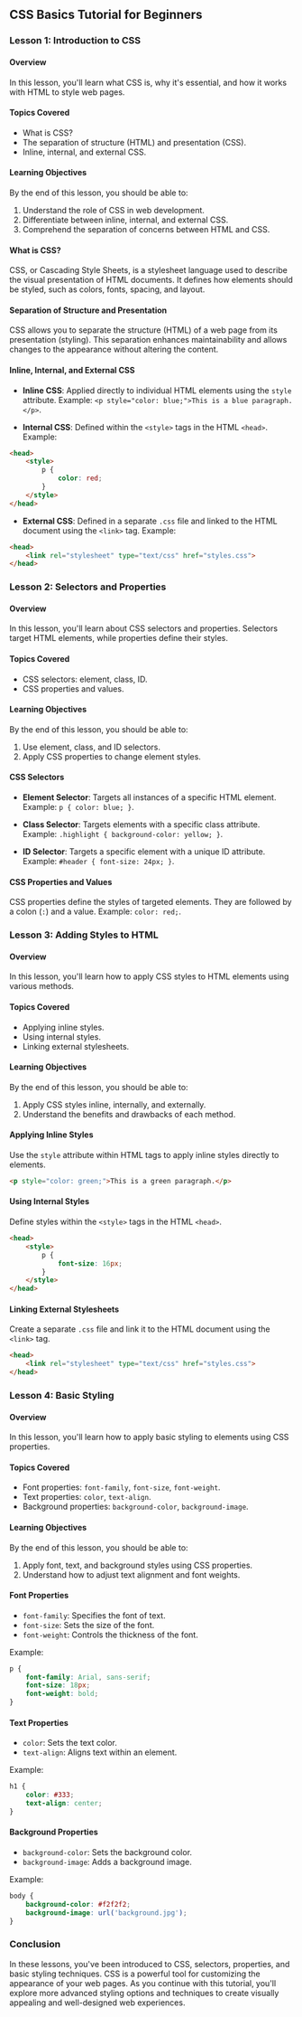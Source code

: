 ## CSS Basics Tutorial for Beginners

### Lesson 1: Introduction to CSS

#### Overview

In this lesson, you'll learn what CSS is, why it's essential, and how it works with HTML to style web pages.

#### Topics Covered

- What is CSS?
- The separation of structure (HTML) and presentation (CSS).
- Inline, internal, and external CSS.

#### Learning Objectives

By the end of this lesson, you should be able to:

1. Understand the role of CSS in web development.
2. Differentiate between inline, internal, and external CSS.
3. Comprehend the separation of concerns between HTML and CSS.

#### What is CSS?

CSS, or Cascading Style Sheets, is a stylesheet language used to describe the visual presentation of HTML documents. It defines how elements should be styled, such as colors, fonts, spacing, and layout.

#### Separation of Structure and Presentation

CSS allows you to separate the structure (HTML) of a web page from its presentation (styling). This separation enhances maintainability and allows changes to the appearance without altering the content.

#### Inline, Internal, and External CSS

- **Inline CSS**: Applied directly to individual HTML elements using the `style` attribute. Example: `<p style="color: blue;">This is a blue paragraph.</p>`.

- **Internal CSS**: Defined within the `<style>` tags in the HTML `<head>`. Example:

```html
<head>
    <style>
        p {
            color: red;
        }
    </style>
</head>
```

- **External CSS**: Defined in a separate `.css` file and linked to the HTML document using the `<link>` tag. Example:

```html
<head>
    <link rel="stylesheet" type="text/css" href="styles.css">
</head>
```

### Lesson 2: Selectors and Properties

#### Overview

In this lesson, you'll learn about CSS selectors and properties. Selectors target HTML elements, while properties define their styles.

#### Topics Covered

- CSS selectors: element, class, ID.
- CSS properties and values.

#### Learning Objectives

By the end of this lesson, you should be able to:

1. Use element, class, and ID selectors.
2. Apply CSS properties to change element styles.

#### CSS Selectors

- **Element Selector**: Targets all instances of a specific HTML element. Example: `p { color: blue; }`.

- **Class Selector**: Targets elements with a specific class attribute. Example: `.highlight { background-color: yellow; }`.

- **ID Selector**: Targets a specific element with a unique ID attribute. Example: `#header { font-size: 24px; }`.

#### CSS Properties and Values

CSS properties define the styles of targeted elements. They are followed by a colon (`:`) and a value. Example: `color: red;`.

### Lesson 3: Adding Styles to HTML

#### Overview

In this lesson, you'll learn how to apply CSS styles to HTML elements using various methods.

#### Topics Covered

- Applying inline styles.
- Using internal styles.
- Linking external stylesheets.

#### Learning Objectives

By the end of this lesson, you should be able to:

1. Apply CSS styles inline, internally, and externally.
2. Understand the benefits and drawbacks of each method.

#### Applying Inline Styles

Use the `style` attribute within HTML tags to apply inline styles directly to elements.

```html
<p style="color: green;">This is a green paragraph.</p>
```

#### Using Internal Styles

Define styles within the `<style>` tags in the HTML `<head>`.

```html
<head>
    <style>
        p {
            font-size: 16px;
        }
    </style>
</head>
```

#### Linking External Stylesheets

Create a separate `.css` file and link it to the HTML document using the `<link>` tag.

```html
<head>
    <link rel="stylesheet" type="text/css" href="styles.css">
</head>
```

### Lesson 4: Basic Styling

#### Overview

In this lesson, you'll learn how to apply basic styling to elements using CSS properties.

#### Topics Covered

- Font properties: `font-family`, `font-size`, `font-weight`.
- Text properties: `color`, `text-align`.
- Background properties: `background-color`, `background-image`.

#### Learning Objectives

By the end of this lesson, you should be able to:

1. Apply font, text, and background styles using CSS properties.
2. Understand how to adjust text alignment and font weights.

#### Font Properties

- `font-family`: Specifies the font of text.
- `font-size`: Sets the size of the font.
- `font-weight`: Controls the thickness of the font.

Example:

```css
p {
    font-family: Arial, sans-serif;
    font-size: 18px;
    font-weight: bold;
}
```

#### Text Properties

- `color`: Sets the text color.
- `text-align`: Aligns text within an element.

Example:

```css
h1 {
    color: #333;
    text-align: center;
}
```

#### Background Properties

- `background-color`: Sets the background color.
- `background-image`: Adds a background image.

Example:

```css
body {
    background-color: #f2f2f2;
    background-image: url('background.jpg');
}
```

### Conclusion

In these lessons, you've been introduced to CSS, selectors, properties, and basic styling techniques. CSS is a powerful tool for customizing the appearance of your web pages. As you continue with this tutorial, you'll explore more advanced styling options and techniques to create visually appealing and well-designed web experiences.